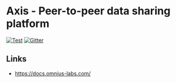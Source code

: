 # Axis - Peer-to-peer data sharing platform

[![Test](https://github.com/omnius-labs/axis/actions/workflows/test.yml/badge.svg)](https://github.com/omnius-labs/axis/actions/workflows/test.yml)
[![Gitter](https://badges.gitter.im/omnius-labs.svg)](https://gitter.im/omnius-labs/community)

## Links

- https://docs.omnius-labs.com/
